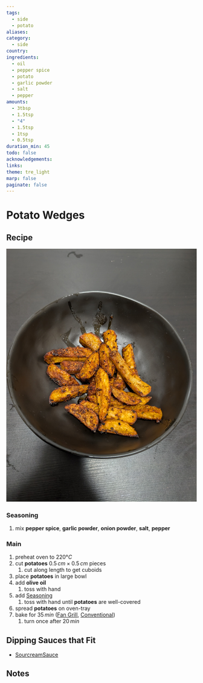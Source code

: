 ```yaml
---
tags:
  - side
  - potato
aliases: 
category:
  - side
country: 
ingredients:
  - oil
  - pepper spice
  - potato
  - garlic powder
  - salt
  - pepper
amounts:
  - 3tbsp
  - 1.5tsp
  - "4"
  - 1.5tsp
  - 1tsp
  - 0.5tsp
duration_min: 45
todo: false
acknowledgements: 
links: 
theme: tre_light
marp: false
paginate: false
---
```



# Potato Wedges

## Recipe
![](../gfx/PXL_20250514_091642478.jpg)
### Seasoning
1. mix **pepper spice**, **garlic powder**, **onion powder**, **salt**, **pepper**

### Main
1. preheat oven to $220°C$
2. cut **potatoes** $0.5\,cm\times0.5\,cm$ pieces
	1. cut along length to get cuboids
3. place **potatoes** in large bowl
4. add **olive oil**
	1. toss with hand
5. add [Seasoning](#Seasoning)
	1. toss with hand until **potatoes** are well-covered
6. spread **potatoes** on oven-tray
7. bake for $35\,min$ ([Fan Grill](OvenSettings.md#Fan%20Grill), [Conventional](OvenSettings.md#Conventional))
	1. turn once after $20\,min$

## Dipping Sauces that Fit
* [SourcreamSauce](SourcreamSauce)

## Notes

